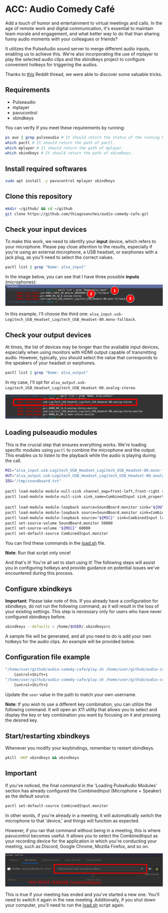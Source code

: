 # ACC: Audio Comedy Café

Add a touch of humor and entertainment to virtual meetings and calls. In the age of remote work and digital communication, it's essential to maintain team morale and engagement, and what better way to do that than sharing funny audio moments with your colleagues or friends?

It utilizes the PulseAudio sound server to merge different audio inputs, enabling us to achieve this. We're also incorporating the use of mplayer to play the selected audio clips and the xbindkeys project to configure convenient hotkeys for triggering the audios.

Thanks to [this](https://www.reddit.com/r/archlinux/comments/rlpaj9/pulseaudio_redirecting_audio_file_to_input) Reddit thread, we were able to discover some valuable tricks.

## Requirements
- Pulseaudio
- mplayer
- pavucontrol
- xbindkeys

You can verify if you meet these requirements by running:

```bash
ps aux | grep pulseaudio # It should return the status of the running PulseAudio.
which pactl # It should return the path of pactl.
which mplayer # It should return the path of mplayer.
which xbindkeys # It should return the path of xbindkeys.
```

## Install required softwares

```bash
sudo apt install -y pavucontrol mplayer xbindkeys
```

## Clone this repository

```bash
mkdir ~/github/ && cd ~/github
git clone https://github.com/thiagosanches/audio-comedy-cafe.git
```


## Check your input devices

To make this work, we need to identify your **input** device, which refers to your microphone. Please pay close attention to the results, especially if you're using an external microphone, a USB headset, or earphones with a jack plug, as you'll need to select the correct values.

```bash
pactl list | grep "Name: alsa_input"
```

In the image below, you can see that I have three possible **inputs** (microphones):
![Alt text](image.png)

In this example, I'll choose the third one: `alsa_input.usb-Logitech_USB_Headset_Logitech_USB_Headset-00.mono-fallback`.

## Check your output devices

At times, the list of devices may be longer than the available input devices, especially when using monitors with HDMI output capable of transmitting audio. However, typically, you should select the value that corresponds to the speakers of your headset or earphones.


```bash
pactl list | grep "Name: alsa_output"
```

In my case, I'll opt for `alsa_output.usb-Logitech_USB_Headset_Logitech_USB_Headset-00.analog-stereo`.

![Alt text](image-1.png)

## Loading pulseaudio modules

This is the crucial step that ensures everything works. We're loading specific modules using `pactl` to combine the microphone and the output. This enables us to listen to the playback while the audio is playing during the call.


```bash
MIC="alsa_input.usb-Logitech_USB_Headset_Logitech_USB_Headset-00.mono-fallback"
OUT="alsa_output.usb-Logitech_USB_Headset_Logitech_USB_Headset-00.analog-stereo"
IDS="/tmp/soundboard.txt"

pactl load-module module-null-sink channel_map=front-left,front-right sink_name=SoundBoard >> "${IDS}"
pactl load-module module-null-sink sink_name=CombinedInput sink_properties=device.description="CombinedInput" >> "${IDS}"

pactl load-module module-loopback source=SoundBoard.monitor sink="${OUT}" latency_msec=1 >> "${IDS}"
pactl load-module module-loopback source=SoundBoard.monitor sink=CombinedInput latency_msec=1 >> "${IDS}"
pactl load-module module-loopback source="${MIC}" sink=CombinedInput latency_msec=1 >> "${IDS}"
pactl set-source-volume SoundBoard.monitor 50000
pactl set-source-volume "${MIC}" 60000
pactl set-default-source CombinedInput.monitor
```

You can find these commands in the [load.sh](./load.sh) file.

**Note**: Run that script only once!

And that's it! You're all set to start using it! The following steps will assist you in configuring hotkeys and provide guidance on potential issues we've encountered during this process.

## Configure xbindkeys

**Important**: Please take note of this. If you already have a configuration for xbindkeys, do not run the following command, as it will result in the loss of your existing settings. This step is necessary only for users who have never configured xbindkeys before.

```bash
xbindkeys --defaults > /home/$USER/.xbindkeysrc
```

A sample file will be generated, and all you need to do is add your own hotkeys for the audio clips. An example will be provided below.


## Configuration file example

```bash
"/home/user/github/audio-comedy-cafe/play.sh /home/user/github/audio-comedy-cafe/audio1.mp3"
    Control+Shift+1
"/home/user/github/audio-comedy-cafe/play.sh /home/user/github/audio-comedy-cafe/audio2.mp3"
    Control+Shift+2
```

Update the `user` value in the path to match your own username.

**Note**: If you wish to use a different key combination, you can utilize the following command. It will open an X11 utility that allows you to select and display the key or key combination you want by focusing on it and pressing the desired key.


## Start/restarting xbindkeys

Whenever you modify your keybindings, remember to restart xbindkeys.

```bash
pkill -HUP xbindkeys && xbindkeys
```

## Important

If you've noticed, the final command in the 'Loading PulseAudio Modules' section has already configured the CombinedInput (Microphone + Speaker) as the default source:

```bash
pactl set-default-source CombinedInput.monitor
```

In other words, if you're already in a meeting, it will automatically switch the microphone to that 'device,' and things will function as expected.

However, if you ran that command without being in a meeting, this is where pavucontrol becomes useful. It allows you to select the CombinedInput as your recording device for the application in which you're conducting your meeting, such as Discord, Google Chrome, Mozilla Firefox, and so on.

![Alt text](image-2.png)

This is true if your meeting has ended and you've started a new one. You'll need to switch it again in the new meeting. Additionally, if you shut down your computer, you'll need to run the [load.sh](./load.sh) script again.
